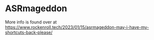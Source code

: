 # ASRmageddon
More info is found over at https://www.rockenroll.tech/2023/01/15/asrmageddon-may-i-have-my-shortcuts-back-please/
